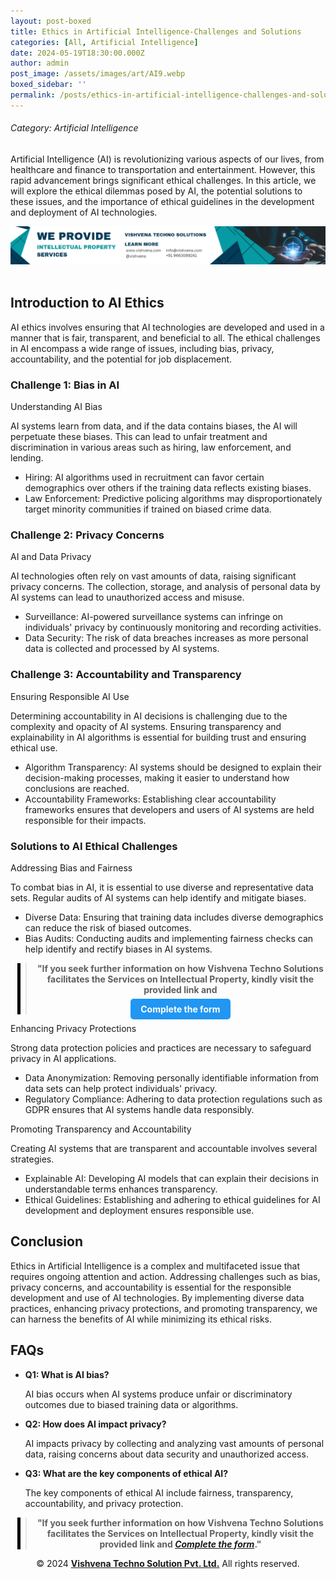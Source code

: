 ```yaml
---
layout: post-boxed
title: Ethics in Artificial Intelligence-Challenges and Solutions
categories: [All, Artificial Intelligence]
date: 2024-05-19T18:30:00.000Z
author: admin
post_image: /assets/images/art/AI9.webp
boxed_sidebar: ''
permalink: /posts/ethics-in-artificial-intelligence-challenges-and-solutions
---
```


###### Category: Artificial Intelligence

<html lang="en">
<head>
    <meta charset="UTF-8">
    <meta name="viewport" content="width=device-width, initial-scale=1.0">
    <meta name="description" content="Artificial Intelligence (AI) is revolutionizing various aspects of our lives, from healthcare and finance to transportation and entertainment.">
    <title>Ethics in Artificial Intelligence-Challenges and Solutions</title>
</head>
<body>

<p>Artificial Intelligence (AI) is revolutionizing various aspects of our lives, from healthcare and finance to transportation and entertainment. However, this rapid advancement brings significant ethical challenges. In this article, we will explore the ethical dilemmas posed by AI, the potential solutions to these issues, and the importance of ethical guidelines in the development and deployment of AI technologies.</p>

<!-- Image Banner Ad -->
<a href="/contact">
<img src="/assets/images/art/ip ads a.webp" alt="inlinead" style="max-width:100%; height:auto;">
</a>
<br><br>

<article>

<h2>Introduction to AI Ethics</h2>
<p>AI ethics involves ensuring that AI technologies are developed and used in a manner that is fair, transparent, and beneficial to all. The ethical challenges in AI encompass a wide range of issues, including bias, privacy, accountability, and the potential for job displacement.</p>

<h3>Challenge 1: Bias in AI</h3>
<p>Understanding AI Bias</p>
<p>AI systems learn from data, and if the data contains biases, the AI will perpetuate these biases. This can lead to unfair treatment and discrimination in various areas such as hiring, law enforcement, and lending.</p>
<ul>
    <li>Hiring: AI algorithms used in recruitment can favor certain demographics over others if the training data reflects existing biases.</li>
    <li>Law Enforcement: Predictive policing algorithms may disproportionately target minority communities if trained on biased crime data.</li>
</ul>

<h3>Challenge 2: Privacy Concerns</h3>
<p>AI and Data Privacy</p>
<p>AI technologies often rely on vast amounts of data, raising significant privacy concerns. The collection, storage, and analysis of personal data by AI systems can lead to unauthorized access and misuse.</p>
<ul>
    <li>Surveillance: AI-powered surveillance systems can infringe on individuals' privacy by continuously monitoring and recording activities.</li>
    <li>Data Security: The risk of data breaches increases as more personal data is collected and processed by AI systems.</li>
</ul>

<h3>Challenge 3: Accountability and Transparency</h3>
<p>Ensuring Responsible AI Use</p>
<p>Determining accountability in AI decisions is challenging due to the complexity and opacity of AI systems. Ensuring transparency and explainability in AI algorithms is essential for building trust and ensuring ethical use.</p>
<ul>
    <li>Algorithm Transparency: AI systems should be designed to explain their decision-making processes, making it easier to understand how conclusions are reached.</li>
    <li>Accountability Frameworks: Establishing clear accountability frameworks ensures that developers and users of AI systems are held responsible for their impacts.</li>
</ul>

<h3>Solutions to AI Ethical Challenges</h3>
<p>Addressing Bias and Fairness</p>
<p>To combat bias in AI, it is essential to use diverse and representative data sets. Regular audits of AI systems can help identify and mitigate biases.</p>
<ul>
    <li>Diverse Data: Ensuring that training data includes diverse demographics can reduce the risk of biased outcomes.</li>
    <li>Bias Audits: Conducting audits and implementing fairness checks can help identify and rectify biases in AI systems.</li>
</ul>

<!-- Quote Ad with Button -->
<center>
<blockquote style="position:relative;">
<p><b style="font-size:1em;">"If you seek further information on how Vishvena Techno Solutions facilitates the Services on Intellectual Property, kindly visit the provided link and</b></p>
<div style="position:absolute; top:0; bottom:0; left:-15px; border-left:5px solid black;"></div>
<p><a href="/contact" style="background-color: #2196F3; color: white; padding: 8px 16px; text-decoration: none; border-radius: 5px; font-weight: bold;">Complete the form</a></p>
</blockquote>
</center>

<p>Enhancing Privacy Protections</p>
<p>Strong data protection policies and practices are necessary to safeguard privacy in AI applications.</p>
<ul>
    <li>Data Anonymization: Removing personally identifiable information from data sets can help protect individuals' privacy.</li>
    <li>Regulatory Compliance: Adhering to data protection regulations such as GDPR ensures that AI systems handle data responsibly.</li>
</ul>

<p>Promoting Transparency and Accountability</p>
<p>Creating AI systems that are transparent and accountable involves several strategies.</p>
<ul>
    <li>Explainable AI: Developing AI models that can explain their decisions in understandable terms enhances transparency.</li>
    <li>Ethical Guidelines: Establishing and adhering to ethical guidelines for AI development and deployment ensures responsible use.</li>
</ul>

<h2>Conclusion</h2>
<p>Ethics in Artificial Intelligence is a complex and multifaceted issue that requires ongoing attention and action. Addressing challenges such as bias, privacy concerns, and accountability is essential for the responsible development and use of AI technologies. By implementing diverse data practices, enhancing privacy protections, and promoting transparency, we can harness the benefits of AI while minimizing its ethical risks.</p>

<h2>FAQs</h2>
<ul>
    <li><strong>Q1: What is AI bias?</strong></li>
    <p>AI bias occurs when AI systems produce unfair or discriminatory outcomes due to biased training data or algorithms.</p>
    <li><strong>Q2: How does AI impact privacy?</strong></li>
    <p>AI impacts privacy by collecting and analyzing vast amounts of personal data, raising concerns about data security and unauthorized access.</p>
    <li><strong>Q3: What are the key components of ethical AI?</strong></li>
    <p>The key components of ethical AI include fairness, transparency, accountability, and privacy protection.</p>
</ul>

</article>

<!-- Quote Ad with link -->
<center>
<blockquote style="position:relative;">
<p><b style="font-size:1em;">"If you seek further information on how Vishvena Techno Solutions facilitates the Services on Intellectual Property, kindly visit the provided link and <a href="/contact"><i>Complete the form</i></a>."</b></p>
<div style="position:absolute; top:0; bottom:0; left:-15px; border-left:5px solid black;"></div>
</blockquote>
</center>

<footer>
    <center>
    <p>&copy; 2024 <a href="https://vishvena.com"><b>Vishvena Techno Solution Pvt. Ltd.</b></a> All rights reserved.</p>
    </center>
</footer>

</body>
</html>
